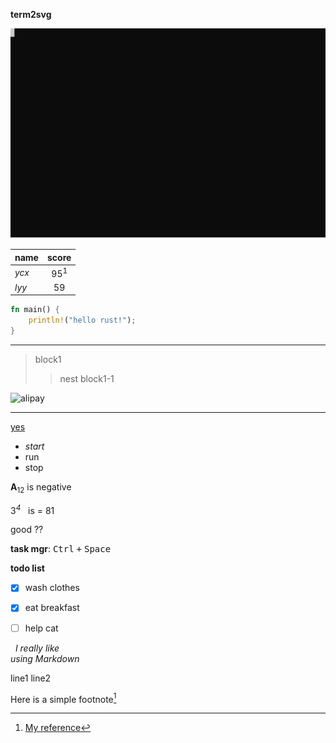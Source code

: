 **term2svg**

![term2svg](/t2s2.svg)

|name|score|
|:---|:---:|
|*ycx*|95<sup>1</sup>|
|*lyy*|59|


```rust
fn main() {
	println!("hello rust!");
}
```

---

> block1
>> nest block1-1

<img src="/wallet.jpg" alt="alipay" width="300" height="300"/>

---

[yes](/wallet.jpg) 

- *start*
- run
- stop

**A**<sub>12</sub> is negative

3<sup>*4*</sup>&nbsp;&nbsp;&nbsp;is = 81

good ??

**task mgr**: <kbd>Ctrl</kbd>&nbsp;<kbd>+</kbd>&nbsp;<kbd>Space</kbd>

**todo list**
- [x] wash clothes
- [x] eat breakfast
- [ ] help cat


&nbsp;&nbsp;*I really like<br>
using Markdown*

line1
line2

Here is a simple footnote[^1]

[^1]: [My reference](https://www.wikipedia.org)
